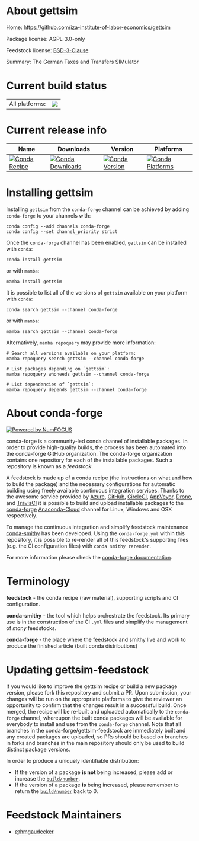 About gettsim
=============

Home: https://github.com/iza-institute-of-labor-economics/gettsim

Package license: AGPL-3.0-only

Feedstock license: [BSD-3-Clause](https://github.com/conda-forge/gettsim-feedstock/blob/main/LICENSE.txt)

Summary: The German Taxes and Transfers SIMulator

Current build status
====================


<table><tr><td>All platforms:</td>
    <td>
      <a href="https://dev.azure.com/conda-forge/feedstock-builds/_build/latest?definitionId=18648&branchName=main">
        <img src="https://dev.azure.com/conda-forge/feedstock-builds/_apis/build/status/gettsim-feedstock?branchName=main">
      </a>
    </td>
  </tr>
</table>

Current release info
====================

| Name | Downloads | Version | Platforms |
| --- | --- | --- | --- |
| [![Conda Recipe](https://img.shields.io/badge/recipe-gettsim-green.svg)](https://anaconda.org/conda-forge/gettsim) | [![Conda Downloads](https://img.shields.io/conda/dn/conda-forge/gettsim.svg)](https://anaconda.org/conda-forge/gettsim) | [![Conda Version](https://img.shields.io/conda/vn/conda-forge/gettsim.svg)](https://anaconda.org/conda-forge/gettsim) | [![Conda Platforms](https://img.shields.io/conda/pn/conda-forge/gettsim.svg)](https://anaconda.org/conda-forge/gettsim) |

Installing gettsim
==================

Installing `gettsim` from the `conda-forge` channel can be achieved by adding `conda-forge` to your channels with:

```
conda config --add channels conda-forge
conda config --set channel_priority strict
```

Once the `conda-forge` channel has been enabled, `gettsim` can be installed with `conda`:

```
conda install gettsim
```

or with `mamba`:

```
mamba install gettsim
```

It is possible to list all of the versions of `gettsim` available on your platform with `conda`:

```
conda search gettsim --channel conda-forge
```

or with `mamba`:

```
mamba search gettsim --channel conda-forge
```

Alternatively, `mamba repoquery` may provide more information:

```
# Search all versions available on your platform:
mamba repoquery search gettsim --channel conda-forge

# List packages depending on `gettsim`:
mamba repoquery whoneeds gettsim --channel conda-forge

# List dependencies of `gettsim`:
mamba repoquery depends gettsim --channel conda-forge
```


About conda-forge
=================

[![Powered by
NumFOCUS](https://img.shields.io/badge/powered%20by-NumFOCUS-orange.svg?style=flat&colorA=E1523D&colorB=007D8A)](https://numfocus.org)

conda-forge is a community-led conda channel of installable packages.
In order to provide high-quality builds, the process has been automated into the
conda-forge GitHub organization. The conda-forge organization contains one repository
for each of the installable packages. Such a repository is known as a *feedstock*.

A feedstock is made up of a conda recipe (the instructions on what and how to build
the package) and the necessary configurations for automatic building using freely
available continuous integration services. Thanks to the awesome service provided by
[Azure](https://azure.microsoft.com/en-us/services/devops/), [GitHub](https://github.com/),
[CircleCI](https://circleci.com/), [AppVeyor](https://www.appveyor.com/),
[Drone](https://cloud.drone.io/welcome), and [TravisCI](https://travis-ci.com/)
it is possible to build and upload installable packages to the
[conda-forge](https://anaconda.org/conda-forge) [Anaconda-Cloud](https://anaconda.org/)
channel for Linux, Windows and OSX respectively.

To manage the continuous integration and simplify feedstock maintenance
[conda-smithy](https://github.com/conda-forge/conda-smithy) has been developed.
Using the ``conda-forge.yml`` within this repository, it is possible to re-render all of
this feedstock's supporting files (e.g. the CI configuration files) with ``conda smithy rerender``.

For more information please check the [conda-forge documentation](https://conda-forge.org/docs/).

Terminology
===========

**feedstock** - the conda recipe (raw material), supporting scripts and CI configuration.

**conda-smithy** - the tool which helps orchestrate the feedstock.
                   Its primary use is in the construction of the CI ``.yml`` files
                   and simplify the management of *many* feedstocks.

**conda-forge** - the place where the feedstock and smithy live and work to
                  produce the finished article (built conda distributions)


Updating gettsim-feedstock
==========================

If you would like to improve the gettsim recipe or build a new
package version, please fork this repository and submit a PR. Upon submission,
your changes will be run on the appropriate platforms to give the reviewer an
opportunity to confirm that the changes result in a successful build. Once
merged, the recipe will be re-built and uploaded automatically to the
`conda-forge` channel, whereupon the built conda packages will be available for
everybody to install and use from the `conda-forge` channel.
Note that all branches in the conda-forge/gettsim-feedstock are
immediately built and any created packages are uploaded, so PRs should be based
on branches in forks and branches in the main repository should only be used to
build distinct package versions.

In order to produce a uniquely identifiable distribution:
 * If the version of a package **is not** being increased, please add or increase
   the [``build/number``](https://docs.conda.io/projects/conda-build/en/latest/resources/define-metadata.html#build-number-and-string).
 * If the version of a package **is** being increased, please remember to return
   the [``build/number``](https://docs.conda.io/projects/conda-build/en/latest/resources/define-metadata.html#build-number-and-string)
   back to 0.

Feedstock Maintainers
=====================

* [@hmgaudecker](https://github.com/hmgaudecker/)

